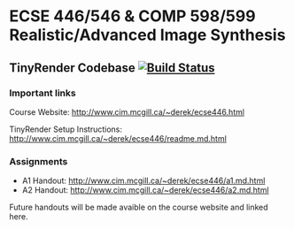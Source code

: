 # ECSE 446/546 & COMP 598/599 Realistic/Advanced Image Synthesis 

## TinyRender Codebase [![Build Status](https://travis-ci.com/ecsex46/fall-2019.svg?branch=master)](https://travis-ci.com/ecsex46/fall-2019)

### Important links

Course Website: http://www.cim.mcgill.ca/~derek/ecse446.html

TinyRender Setup Instructions: http://www.cim.mcgill.ca/~derek/ecse446/readme.md.html

### Assignments 
* A1 Handout: http://www.cim.mcgill.ca/~derek/ecse446/a1.md.html
* A2 Handout: http://www.cim.mcgill.ca/~derek/ecse446/a2.md.html

Future handouts will be made avaible on the course website and linked here.
